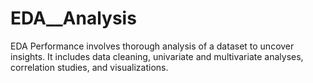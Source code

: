 # EDA__Analysis
EDA Performance involves thorough analysis of a dataset to uncover insights. It includes data cleaning, univariate and multivariate analyses, correlation studies, and visualizations. 
